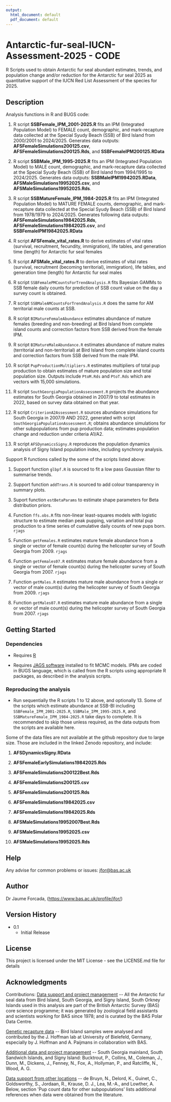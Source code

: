 ```yaml
---
output:
  html_document: default
  pdf_document: default
---
```

# Antarctic-fur-seal-IUCN-Assessment-2025 - CODE

R Scripts used to obtain Antarctic fur seal abundant estimates, trends, and population change and/or reduction for the Antarctic fur seal 2025 as quantitative support of the IUCN Red List Assessment of the species for 2025.

## Description
Analysis functions in R and BUGS code:

1. R script **SSBFemale_IPM_2001-2025.R** fits an IPM (Integrated Population Model) to FEMALE count, demographic, and mark-recapture data collected at the Special Syudy Beach (SSB) of Bird Island from 2000/2001
to 2024/2025. Generates data outputs: **AFSFemaleSimulations200125.csv**, **AFSFemaleSimulations200125.Rds**, and **SSBFemaleIPM200125.RData**

2. R script **SSBMale_IPM_1995-2025.R** fits an IPM (Integrated Population Model) to MALE count, demographic, and mark-recapture data collected at the Special Syudy Beach (SSB) of Bird Island from 1994/1995
to 2024/2025. Generates data outputs: **SSBMaleIPM19942025.RData**, **AFSMaleSimulations19952025.csv**, and **AFSMaleSimulations19952025.Rds**.

3. R script **SSBMatureFemale_IPM_1984-2025.R** fits an IPM (Integrated Population Model) to MATURE FEMALE counts, demographic, and mark-recapture data collected at the Special Syudy Beach (SSB) of Bird Island from 1978/1979
to 2024/2025. Generates following data outputs: **AFSFemaleSimulations19842025.Rds**, **AFSFemaleSimulations19842025.csv**, and **SSBFemaleIPM19842025.RData**

4. R script **AFSFemale_vital_rates.R** to derive estimates of vital rates (survival, recruitment, fecundity, immigration), life tables, and generation time (length) for Antarctic fur seal females

5. R script **AFSMale_vital_rates.R** to derive estimates of vital rates (survival, recruitment (becoming territorial), immigration), life tables, and generation time (length) for Antarctic fur seal males

6. R script $\texttt{SSBFemalePMCountsForTrendAnalysis.R}$ fits Bayesian GAMMs to SSB female daily counts for prediction of SSB count value on the day a survey count is obtained. 

7. R script  $\texttt{SSBMaleAMCountsForTrendAnalysis.R}$ does the same for AM territorial male counts at SSB.

8. R script $\texttt{BIMatureFemaleAbundance}$ estimates abundance of mature females (breeding and non-breeding) at Bird Island from complete island counts and correction factors from SSB derived from the female IPM.

9. R script $\texttt{BIMatureMaleAbundance.R}$ estimates abundance of mature males (territorial and non-territorial) at Bird Island from complete island counts and correction factors from SSB derived from the male IPM.

10. R script $\texttt{PupProductionMultipliers.R}$ estimates multipliers of total pup production to obtain estimates of mature population size and total population size. Outputs include $\texttt{PtoM.Rds}$ and $\texttt{PtoT.Rds}$ which are vectors with 15,000 simulations.

11. R script $\texttt{SouthGeorgiaPopulationAssessment.R}$ projects the abundance estimates for South Georgia obtained in 2007/9 to total estimates in 2022, based on survey data obtained on that year.

12. R script $\texttt{CriterionA2Assessment.R}$ sources abundance simulations for South Georgia in 2007/9 AND 2022, generated with script 
$\texttt{SouthGeorgiaPopulationAssessment.R}$; obtains abundance simulations for other subpopulations from pup production data; estimates population change and reduction under criteria A1/A2.

13. R script $\texttt{AFSDynamicsSigny.R}$ reproduces the population dynamics analysis of Signy Island population index, including synchrony analysis.

Support R functions called by the some of the scripts listed above:

1. Support function $\texttt{glbpf.R}$ is sourced to fit a low pass Gaussian filter to summarise trends.

2. Support function $\texttt{addTrans.R}$ is sourced to add colour transparency in summary plots.

3. Suport function $\texttt{estBetaParams}$ to estimate shape parameters for Beta distribution priors.

4. Function $\texttt{ffs.obs.R}$ fits non-linear least-squares models with logistic structure to estimate median peak pupping, variation and total pup production to a time series of cumulative daily counts of new pups born.
$\texttt{rjags}$

5. Function $\texttt{getFemales.R}$ estimates mature female abundance from a single or vector of female count(s) during the helicopter survey of South Georgia from 2009.
$\texttt{rjags}$

6. Function $\texttt{getFemales07.R}$ estimates mature female abundance from a single or vector of female count(s) during the helicopter survey of South Georgia from 2007.
$\texttt{rjags}$

7. Function $\texttt{getMales.R}$ estimates mature male abundance from a single or vector of male count(s) during the helicopter survey of South Georgia from 2009.
$\texttt{rjags}$

8. Function $\texttt{getMales07.R}$ estimates mature male abundance from a single or vector of male count(s) during the helicopter survey of South Georgia from 2007.
$\texttt{rjags}$

## Getting Started

### Dependencies

* Requires [R](https://cran.r-project.org/)

* Requires [JAGS software](https://sourceforge.net/projects/mcmc-jags/) installed to fit MCMC models. IPMs are coded in BUGS language, which is called from the R scripts using appropriate R packages, as described in the analysis scripts.

### Reproducing the analysis

* Run sequentially the R scripts 1 to 12 above, and optionally 13.
Some of the scripts which estimate abundance at SSB-BI including $\texttt{SSBFemale_IPM_2001-2025.R}$, $\texttt{SSBMale_IPM_1995-2025.R}$, and $\texttt{SSBMatureFemale_IPM_1984-2025.R}$ take days to complete. It is recommended to skip those unless required, as the data outputs from the scripts are available here.

Some of the data files are not available at the github repository due to large size. Those are included in the linked Zenodo repository, and include:

1. **AFSDynamicsSigny.RData**

2. **AFSFemaleEarlySimulations19842025.Rds**

3. **AFSFemaleSimulations200122Best.Rds**

4. **AFSFemaleSimulations200125.csv**

5. **AFSFemaleSimulations200125.Rds**

6. **AFSFemaleSimulations19842025.csv**

7. **AFSFemaleSimulations19842025.Rds**

8. **AFSMaleSimulations19952007Best.Rds**

9. **AFSMaleSimulations19952025.csv**

10. **AFSMaleSimulations19952025.Rds**


## Help

Any advise for common problems or issues:
jfor@bas.ac.uk

## Author

Dr Jaume Forcada, 
(https://www.bas.ac.uk/profile/jfor/)

## Version History
* 0.1
    * Initial Release

## License

This project is licensed under the MIT License - see the LICENSE.md file for details

## Acknowledgments
Contributions:
  <span style="text-decoration:underline">Data support and project management</span> -- All the Antarctic fur seal data from Bird Island, South Georgia, and Signy Island, South Orkney Islands used in this analysis are part of the British Antarctic Survey (BAS) core science programme; it was generated by zoological field assistants and scientists working for BAS since 1978; and is curated by the BAS Polar Data Centre.
  
  <span style="text-decoration:underline">Genetic recapture data</span> -- Bird Island samples were analysed and contributed by the J. Hoffman lab at University of Bielefeld, Germany, especially by J. Hoffman and A. Paijmans in collaboration with BAS.
  
  <span style="text-decoration:underline">Additional data and project management</span> --  South Georgia mainland, South Sandwich Islands, and Signy Island: Bucktrout, P., Collins, M., Coleman, J., Dunn, M., Dickens, J., Fenney, N., Fox, A., Hollyman, P., and Ratcliffe, N., Wood, A. G.
  
  <span style="text-decoration:underline">Data support from other locations</span> -- de Bruyn, N., Delord, K., Guinet, C., Goldsworthy, S., Jordaan, R., Krause, D. J., Lea, M.-A., and Lowther, A. Below, section 'Pup count data for other subpopulations' lists additional references when data were obtained from the literature.
